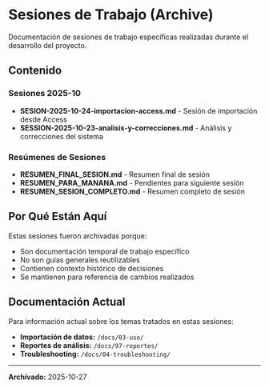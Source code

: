 # Sesiones de Trabajo (Archive)

Documentación de sesiones de trabajo específicas realizadas durante el desarrollo del proyecto.

## Contenido

### Sesiones 2025-10
- **SESION-2025-10-24-importacion-access.md** - Sesión de importación desde Access
- **SESSION-2025-10-23-analisis-y-correcciones.md** - Análisis y correcciones del sistema

### Resúmenes de Sesiones
- **RESUMEN_FINAL_SESION.md** - Resumen final de sesión
- **RESUMEN_PARA_MANANA.md** - Pendientes para siguiente sesión
- **RESUMEN_SESION_COMPLETO.md** - Resumen completo de sesión

## Por Qué Están Aquí

Estas sesiones fueron archivadas porque:
- Son documentación temporal de trabajo específico
- No son guías generales reutilizables
- Contienen contexto histórico de decisiones
- Se mantienen para referencia de cambios realizados

## Documentación Actual

Para información actual sobre los temas tratados en estas sesiones:
- **Importación de datos:** `/docs/03-uso/`
- **Reportes de análisis:** `/docs/97-reportes/`
- **Troubleshooting:** `/docs/04-troubleshooting/`

---

**Archivado:** 2025-10-27
